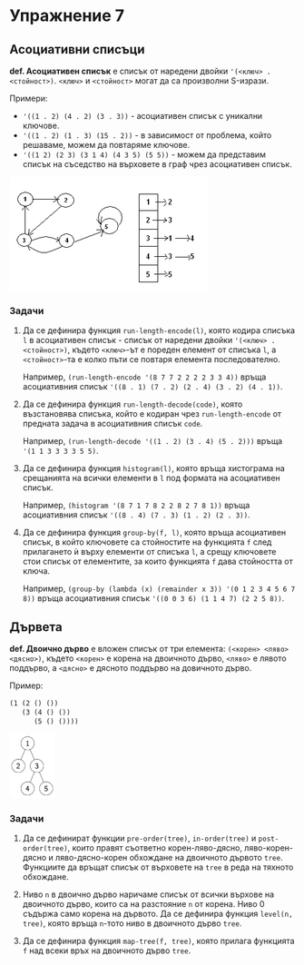 Упражнение 7
============

Асоциативни списъци
-------------------

**def. Асоциативен списък** е списък от наредени двойки `'(<ключ> . <стойност>)`. `<ключ>` и `<стойност>` могат да са произволни S-изрази.

   Примери:
   - `'((1 . 2) (4 . 2) (3 . 3))` - асоциативен списък с уникални ключове.
   - `'((1 . 2) (1 . 3) (15 . 2))` - в зависимост от проблема, който решаваме, можем да повтаряме ключове.
   - `'((1 2) (2 3) (3 1 4) (4 3 5) (5 5))` - можем да представим списък на съседство на върховете в граф чрез асоциативен списък.

   ![](images/adjacency-list.gif)

### Задачи

1. Да се дефинира функция `run-length-encode(l)`, която
кодира списъка `l` в асоциативен списък - списък от наредени двойки `'(<ключ> . <стойност>)`,
където `<ключ>`-ът e пореден елемент от списъка `l`, а
`<стойност>`-та е колко пъти се повтаря елемента последователно.

   Например, `(run-length-encode '(8 7 7 2 2 2 2 3 3 4))`
   връща асоциативния списък `'((8 . 1) (7 . 2) (2 . 4) (3 . 2) (4 . 1))`.

2. Да се дефинира функция `run-length-decode(code)`, която
възстановява списъка, който е кодиран чрез `run-length-encode` от предната задача
в асоциативния списък `code`.

   Например, `(run-length-decode '((1 . 2) (3 . 4) (5 . 2)))`
   връща `'(1 1 3 3 3 3 5 5)`.

3. Да се дефинира функция `histogram(l)`, която
връща хистограма на срещанията на всички елементи в `l` под формата на асоциативен списък.

   Например, `(histogram '(8 7 1 7 8 2 2 8 2 7 8 1))`
   връща асоциативния списък `'((8 . 4) (7 . 3) (1 . 2) (2 . 3))`.

4. Да се дефинира функция `group-by(f, l)`, която
връща асоциативен списък, в който ключовете са стойностите на функцията `f` след прилагането ѝ върху елементи от списъка `l`, а
срещу ключовете стои списък от елементите, за които функцията `f` дава стойността от ключа.

   Например, `(group-by (lambda (x) (remainder x 3)) '(0 1 2 3 4 5 6 7 8))`
   връща асоциативния списък `'((0 0 3 6) (1 1 4 7) (2 2 5 8))`.

Дървета
-------

**def. Двоично дърво** е вложен списък от три елемента:
`(<корен> <ляво> <дясно>)`, където `<корен>` е корена на двоичното дърво,
`<ляво>` е лявото поддърво, а `<дясно>` е дясното поддърво на довичното дърво.

   Пример:
   ```
   (1 (2 () ())
      (3 (4 () ())
         (5 () ())))
   ```

   ![](images/binary-tree.png)

### Задачи

1. Да се дефинират функции `pre-order(tree)`, `in-order(tree)` и
`post-order(tree)`, които правят съответно корен-ляво-дясно,
ляво-корен-дясно и ляво-дясно-корен обхождане на двоичното дървото `tree`.
Функциите да връщат списък от върховете на `tree` в реда на тяхното обхождане.

2. Ниво `n` в двоично дърво наричаме списък от всички върхове на
двоичното дърво, които са на разстояние `n` от корена. Ниво 0 съдържа само
корена на дървото. Да се дефинира функция `level(n, tree)`, която връща `n`-тото
ниво в двоичното дърво `tree`.

3. Да се дефинира функция `map-tree(f, tree)`, която прилага функцията `f` над
всеки връх на двоичното дърво `tree`.
